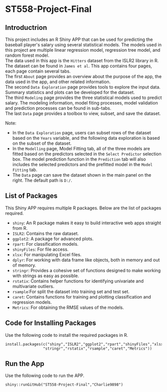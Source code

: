 # ST558-Project-Final
## Introductrion
This project includes an R Shiny APP that can be used for predicting the baseball player's salary using several statistical models. The models used in this project are multiple linear regression model, regression tree model, and random forest model.  
The data used in this app is the `Hitters` dataset from the ISLR2 library in R. The dataset can be found in `James et al`. 
This app contains four pages, each page contain several tabs.  
The first `About` page provides an overview about the purpose of the app, the data used in the app, and other related information.  
The second `Data Exploration` page provides tools to explore the input data. Summary statistics and plots can be developed for the dataset.  
The third `Modeling` page provides the three statistical models used to predict salary. The modeling information, model fiting processes, model validation and prediction processes can be found in sub-tabs.  
The last `Data` page provides a toolbox to view, subset, and save the dataset.  
  
Note: 
* In the `Data Exploration` page, users can subset rows of the dataset based on the `Years` variable, and the following data exploration is based on the subset of the dataset.  
* In the `Modelling` page, Model Fitting tab, all of the three models are fitted based on the predictors selected in the `Select Predictor` selection box. The model prediction function in the `Prediction` tab will also includes the selected predictors and the prefitted model in the `Model Fitting` tab.  
* The `Data` page can save the dataset shown in the main panel on the right. The default path is `D:/`.  
  

## List of Packages
This Shiny APP requires multiple R packages. Below are the list of packages required.  
* `shiny`: An R package makes it easy to build interactive web apps straight from R.  
* `ISLR2`: Contains the raw dataset.  
* `ggplot2`: A package for advanced plots.  
* `rpart`: For classification models.  
* `shinyFiles`: For file access.  
* `xlsx`: For manipulating Excel files.  
* `dplyr`: For working with data frame like objects, both in memory and out of memory.  
* `stringr`: Provides a cohesive set of functions designed to make working with strings as easy as possible.  
* `rstatix`: Contains helper functions for identifying univariate and multivariate outliers.  
* `rsample`:For split the dataset into training set and test set.  
* `caret`: Contains functions for training and plotting classification and regression models.  
* `Metrics`: For obtaining the RMSE values of the models.  
  
## Code for Installing Packages
Use the following code to install the required packages in R.
```{r}
install.packages(c("shiny","ISLR2","ggplot2","rpart","shinyFiles","xlsx","dplyr",
                 "stringr","rstatix","rsample","caret","Metrics"))
```
## Run the App
Use the following code to run the APP.
```{r}
shiny::runGitHub("ST558-Project-Final","Charlie9898")
```
